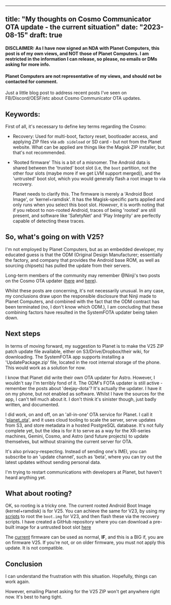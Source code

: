 
---
title: "My thoughts on Cosmo Communicator OTA update - the current situation"
date: "2023-08-15"
draft: true
---

#### DISCLAIMER: As I have now signed an NDA with Planet Computers, this post is of my own views, and NOT those of Planet Computers. I am restricted in the information I can release, so please, no emails or DMs asking for more info.
#### Planet Computers are not representative of my views, and should not be contacted for comment.

Just a little blog post to address recent posts I've seen on
FB/Discord/OESF/etc about Cosmo Communicator OTA updates.

## Keywords:

First of all, it's necessary to define key terms regarding the Cosmo:

- Recovery:
    Used for multi-boot, factory reset, bootloader access, and applying ZIP
    files via `adb sideload` or SD card - but not from the Planet website. What
    can be applied are things like the Magisk ZIP installer, but that's not
    recommended.

- 'Rooted firmware'
    This is a bit of a misnomer. The Android data is shared between the
    'trusted' boot slot (i.e, the `boot` partition, not the other four slots
    (maybe more if we get LVM support merged)), and the 'untrusted' boot slot,
    which you would generally flash a root image to via recovery.

    Planet needs to clarify this. The firmware is merely a 'Android Boot
    Image', or 'kernel+ramdisk'. It has the Magisk-specific parts applied and
    only runs when you select this boot slot. *However*, it is worth noting
    that if you reboot to non-rooted Android, traces of being 'rooted' are
    still present, and software like 'SafetyNet' and 'Play Integrity' are
    perfectly capable of detecting these traces.

## So, what's going on with V25?

I'm not employed by Planet Computers, but as an embedded developer, my educated
guess is that the ODM (Original Design Manufacturer; essentially the factory,
and company that provides the Android base ROM, as well as sourcing chipsets)
has pulled the update from their servers.

Long-term members of the community may remember @Ninji's two posts on the
Cosmo OTA updater ([here][ninji_1] and [here][ninji_2]).

Whilst these posts are concerning, it's not necessarily unusual. In any case,
my conclusions draw upon the responsible disclosure that Ninji made to Planet
Computers, and combined with the fact that the ODM contract has been terminated
(no, I don't know which ODM.), I am concluding that these combining
factors have resulted in the SystemFOTA updater being taken down.

## Next steps

In terms of moving forward, my suggestion to Planet is to make the V25 ZIP
patch update file available, either on S3/Drive/Dropbox/their wiki, for
downloading. The SystemFOTA app supports installing a 'UpdatePackage.zip' file,
located in the root internal storage of the phone. This would work as a
solution for now.

I know that Planet did write their own OTA updater for Astro. However, I
wouldn't say I'm terribly fond of it. The ODM's FOTA updater is still active - remember the posts about 'deejay-dota'?
It's actually the updater. I have it on my phone, but not enabled as software.
Whilst I have the sources for the app, I can't tell much about it. I don't
think it's sinister though, just badly written, and documented.

I did work, on and off, on an 'all-in-one' OTA service for Planet. I call it
'[planet_ota][]', and it uses cloud tooling to scale the server, serve updates
from S3, and store metadata in a hosted PostgreSQL database. It's not fully
complete yet, but the idea is for it to serve as a way for the XR-series
machines, Gemini, Cosmo, and Astro (and future projects) to update themselves,
but without straining the current server for OTA.

It's also privacy-respecting. Instead of sending one's IMEI, you can subscribe
to an 'update channel', such as 'beta', where you can try out the latest
updates without sending personal data.

I'm trying to restart communications with developers at Planet, but haven't
heard anything yet.

## What about rooting?

OK, so rooting is a tricky one. The current rooted Android Boot Image
(kernel+ramdisk) is for V25. You can achieve the same for V23, by using my
[scripts][] to root the `boot.img` for V23, and then flash these via the
recovery scripts. I have created a GitHub repository where you can download a pre-built image for a untrusted boot slot [here][v23_rooted]

The [current][rooted_cosmo_v25] firmware can be used as normal, **IF**, and
this is a BIG if, you are on firmware V25. If you're not, or on older firmware,
you must not apply this update. It is not compatible.

## Conclusion

I can understand the frustration with this situation. Hopefully, things can work again.

However, emailing Planet asking for the V25 ZIP won't get anywhere right now.
It's best to hang tight.

[ninji_1]: https://wuffs.org/blog/pulling-apart-the-cosmos-systemfota-updater
[ninji_2]: https://wuffs.org/blog/digitime-tech-fota-backdoors
[planet_ota]: https://github.com/shymega/planet_ota.git
[scripts]: https://github.com/PC-LineageOS-Ports/magisk-boot-patch-ci-tool
[v23_rooted]: https://github.com/shymega/cosmo-v23-rooted-android
[rooted_cosmo_v25]: https://support.planetcom.co.uk/index.php/Rooted_Android_For_Cosmo
